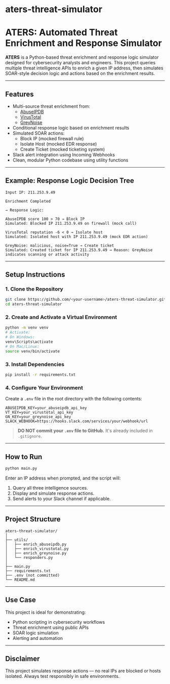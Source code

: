 # aters-threat-simulator
# ATERS: Automated Threat Enrichment and Response Simulator

**ATERS** is a Python-based threat enrichment and response logic simulator designed for cybersecurity analysts and engineers. This project queries multiple threat intelligence APIs to enrich a given IP address, then simulates SOAR-style decision logic and actions based on the enrichment results.

---

## Features

- Multi-source threat enrichment from:
  - [AbuseIPDB](https://www.abuseipdb.com/)
  - [VirusTotal](https://www.virustotal.com/)
  - [GreyNoise](https://www.greynoise.io/)
- Conditional response logic based on enrichment results
- Simulated SOAR actions:
  - Block IP (mocked firewall rule)
  - Isolate Host (mocked EDR response)
  - Create Ticket (mocked ticketing system)
- Slack alert integration using Incoming Webhooks
- Clean, modular Python codebase using utility functions

---

## Example: Response Logic Decision Tree

```
Input IP: 211.253.9.49

Enrichment Completed

→ Response Logic:

AbuseIPDB score 100 > 70 → Block IP  
Simulated: Blocked IP 211.253.9.49 on firewall (mock call)

VirusTotal reputation -6 < 0 → Isolate host  
Simulated: Isolated host with IP 211.253.9.49 (mock EDR action)

GreyNoise: malicious, noise=True → Create ticket  
Simulated: Created ticket for IP 211.253.9.49 → Reason: GreyNoise indicates scanning or attack activity
```

---

## Setup Instructions

### 1. Clone the Repository

```bash
git clone https://github.com/<your-username>/aters-threat-simulator.git
cd aters-threat-simulator
```

### 2. Create and Activate a Virtual Environment

```bash
python -m venv venv
# Activate:
# On Windows:
venv\Scripts\activate
# On Mac/Linux:
source venv/bin/activate
```

### 3. Install Dependencies

```bash
pip install -r requirements.txt
```

### 4. Configure Your Environment

Create a `.env` file in the root directory with the following contents:

```
ABUSEIPDB_KEY=your_abuseipdb_api_key
VT_KEY=your_virustotal_api_key
GN_KEY=your_greynoise_api_key
SLACK_WEBHOOK=https://hooks.slack.com/services/your/webhook/url
```

> **DO NOT commit your `.env` file to GitHub.** It's already included in `.gitignore`.

---

## How to Run

```bash
python main.py
```

Enter an IP address when prompted, and the script will:

1. Query all three intelligence sources.
2. Display and simulate response actions.
3. Send alerts to your Slack channel if applicable.

---

## Project Structure

```
aters-threat-simulator/
│
├── utils/
│   ├── enrich_abuseipdb.py
│   ├── enrich_virustotal.py
│   ├── enrich_greynoise.py
│   └── responders.py
│
├── main.py
├── requirements.txt
├── .env (not committed)
└── README.md
```

---

## Use Case

This project is ideal for demonstrating:

- Python scripting in cybersecurity workflows
- Threat enrichment using public APIs
- SOAR logic simulation
- Alerting and automation

---

## Disclaimer

This project simulates response actions — no real IPs are blocked or hosts isolated. Always test responsibly in safe environments.